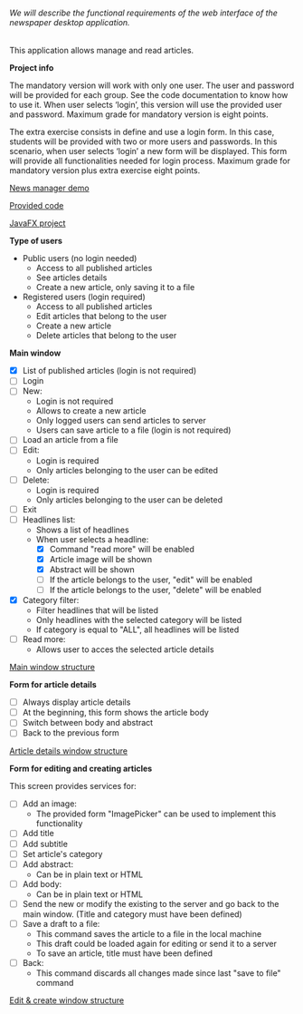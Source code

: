 ###### We will describe the functional requirements of the web interface of the newspaper desktop application.

This application allows manage and read articles.

**Project info**

The mandatory version will work with only one user. The user and password will be provided for each group. See the code documentation to know how to use it. When user selects ‘login’, this version will use the provided user and password. Maximum grade for mandatory version is eight points.

The extra exercise consists in define and use a login form. In this case, students will be provided with two or more users and passwords. In this scenario, when user selects ‘login’ a new form will be displayed. This form will provide all functionalities needed for login process. Maximum grade for mandatory version plus extra exercise eight points.

[News manager demo](https://web.microsoftstream.com/video/41cf1813-3f3a-47a1-9f56-b63c0696a6c7)

[Provided code](https://web.microsoftstream.com/video/7b42b2a5-fbcd-41b5-b9b0-1f61b9db73ef)

[JavaFX project](https://web.microsoftstream.com/video/bcb95dca-56d9-4ee4-8165-8a3288d89087)

**Type of users**
- Public users (no login needed)
    - Access to all published articles
    - See articles details
    - Create a new article, only saving it to a file
- Registered users (login required)
    - Access to all published articles
    - Edit articles that belong to the user
    - Create a new article
    - Delete articles that belong to the user
  
  
**Main window**
- [x] List of published articles (login is not required)
- [ ] Login
- [ ] New:
    - Login is not required
    - Allows to create a new article
    - Only logged users can send articles to server
    - Users can save article to a file (login is not required)
- [ ] Load an article from a file
- [ ] Edit:
    - Login is required
    - Only articles belonging to the user can be edited
- [ ] Delete:
    - Login is required
    - Only articles belonging to the user can be deleted
- [ ] Exit
- [ ] Headlines list:
    - Shows a list of headlines
    - When user selects a headline:
        - [x] Command "read more" will be enabled
        - [x] Article image will be shown
        - [x] Abstract will be shown
        - [ ] If the article belongs to the user, "edit" will be enabled
        - [ ] If the article belongs to the user, "delete" will be enabled
- [x] Category filter:
    - Filter headlines that will be listed 
    - Only headlines with the selected category will be listed
    - If category is equal to "ALL", all headlines will be listed
- [ ] Read more:
    - Allows user to acces the selected article details
    
[Main window structure](resources/images/git/main-window.PNG)

**Form for article details**
- [ ] Always display article details
- [ ] At the beginning, this form shows the article body
- [ ] Switch between body and abstract
- [ ] Back to the previous form

[Article details window structure](resources/images/git/article-details.PNG)

**Form for editing and creating articles**

This screen provides services for:
- [ ] Add an image:
    - The provided form "ImagePicker" can be used to implement this functionality
- [ ] Add title
- [ ] Add subtitle
- [ ] Set article's category
- [ ] Add abstract:
    - Can be in plain text or HTML
- [ ] Add body:
    - Can be in plain text or HTML
- [ ] Send the new or modify the existing to the server and go back to the main window. (Title and category must have been defined)
- [ ] Save a draft to a file:
    - This command saves the article to a file in the local machine
    - This draft could be loaded again for editing or send it to a server
    - To save an article, title must have been defined
- [ ] Back:
    - This command discards all changes made since last "save to file" command
    
[Edit & create window structure](resources/images/git/edit-and-create-news.PNG)
